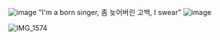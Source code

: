 ![image](https://github.com/user-attachments/assets/c9703646-c9df-4d89-b411-2773bd892158) "I'm a born singer, 좀 늦어버린 고백, I swear" ![image](https://github.com/user-attachments/assets/2da9e3a9-813f-4788-9f5d-b4beaea99c2f)


![IMG_1574](https://github.com/user-attachments/assets/775e110e-cfc2-4fa6-b5fa-51bc0903647e)





